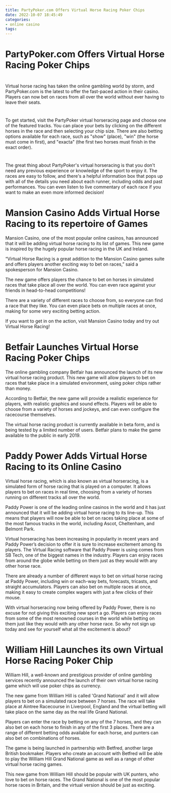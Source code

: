```yaml
---
title: PartyPoker.com Offers Virtual Horse Racing Poker Chips
date: 2022-10-07 18:45:49
categories:
- online casino
tags:
---
```



#  PartyPoker.com Offers Virtual Horse Racing Poker Chips

#

Virtual horse racing has taken the online gambling world by storm, and PartyPoker.com is the latest to offer the fast-paced action in their casino. Players can now bet on races from all over the world without ever having to leave their seats.

#

To get started, visit the PartyPoker virtual horseracing page and choose one of the featured tracks. You can place your bets by clicking on the different horses in the race and then selecting your chip size. There are also betting options available for each race, such as "show" (place), "win" (the horse must come in first), and "exacta" (the first two horses must finish in the exact order).

#

The great thing about PartyPoker's virtual horseracing is that you don't need any previous experience or knowledge of the sport to enjoy it. The races are easy to follow, and there's a helpful information box that pops up with all of the details you need about each runner, including odds and past performances. You can even listen to live commentary of each race if you want to make an even more informed decision!

#  Mansion Casino Adds Virtual Horse Racing to its repertoire of Games

Mansion Casino, one of the most popular online casinos, has announced that it will be adding virtual horse racing to its list of games. This new game is inspired by the hugely popular horse racing in the UK and Ireland.

“Virtual Horse Racing is a great addition to the Mansion Casino games suite and offers players another exciting way to bet on races,” said a spokesperson for Mansion Casino.

The new game offers players the chance to bet on horses in simulated races that take place all over the world. You can even race against your friends in head-to-head competitions!

There are a variety of different races to choose from, so everyone can find a race that they like. You can even place bets on multiple races at once, making for some very exciting betting action.

If you want to get in on the action, visit Mansion Casino today and try out Virtual Horse Racing!

#  Betfair Launches Virtual Horse Racing Poker Chips

The online gambling company Betfair has announced the launch of its new virtual horse racing product. This new game will allow players to bet on races that take place in a simulated environment, using poker chips rather than money.

According to Betfair, the new game will provide a realistic experience for players, with realistic graphics and sound effects. Players will be able to choose from a variety of horses and jockeys, and can even configure the racecourse themselves.

The virtual horse racing product is currently available in beta form, and is being tested by a limited number of users. Betfair plans to make the game available to the public in early 2019.

#  Paddy Power Adds Virtual Horse Racing to its Online Casino

Virtual horse racing, which is also known as virtual horseracing, is a simulated form of horse racing that is played on a computer. It allows players to bet on races in real time, choosing from a variety of horses running on different tracks all over the world.

Paddy Power is one of the leading online casinos in the world and it has just announced that it will be adding virtual horse racing to its line-up. This means that players will now be able to bet on races taking place at some of the most famous tracks in the world, including Ascot, Cheltenham, and Belmont Park.

Virtual horseracing has been increasing in popularity in recent years and Paddy Power’s decision to offer it is sure to increase excitement among its players. The Virtual Racing software that Paddy Power is using comes from SB Tech, one of the biggest names in the industry. Players can enjoy races from around the globe while betting on them just as they would with any other horse race.

There are already a number of different ways to bet on virtual horse racing at Paddy Power, including win or each-way bets, forecasts, tricasts, and straight accumulators. Players can also bet on multiple races at once, making it easy to create complex wagers with just a few clicks of their mouse.

With virtual horseracing now being offered by Paddy Power, there is no excuse for not giving this exciting new sport a go. Players can enjoy races from some of the most renowned courses in the world while betting on them just like they would with any other horse race. So why not sign up today and see for yourself what all the excitement is about?

#  William Hill Launches its own Virtual Horse Racing Poker Chip

William Hill, a well-known and prestigious provider of online gambling services recently announced the launch of their own virtual horse racing game which will use poker chips as currency.

The new game from William Hill is called 'Grand National' and it will allow players to bet on a simulated race between 7 horses. The race will take place at Aintree Racecourse in Liverpool, England and the virtual betting will take place on the same day as the real life Grand National.

Players can enter the race by betting on any of the 7 horses, and they can also bet on each horse to finish in any of the first 3 places. There are a range of different betting odds available for each horse, and punters can also bet on combinations of horses.

The game is being launched in partnership with Betfred, another large British bookmaker. Players who create an account with Betfred will be able to play the William Hill Grand National game as well as a range of other virtual horse racing games.

This new game from William Hill should be popular with UK punters, who love to bet on horse races. The Grand National is one of the most popular horse races in Britain, and the virtual version should be just as exciting.